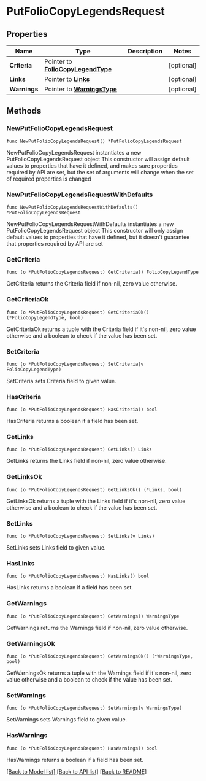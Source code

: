 # PutFolioCopyLegendsRequest

## Properties

Name | Type | Description | Notes
------------ | ------------- | ------------- | -------------
**Criteria** | Pointer to [**FolioCopyLegendType**](FolioCopyLegendType.md) |  | [optional] 
**Links** | Pointer to [**Links**](Links.md) |  | [optional] 
**Warnings** | Pointer to [**WarningsType**](WarningsType.md) |  | [optional] 

## Methods

### NewPutFolioCopyLegendsRequest

`func NewPutFolioCopyLegendsRequest() *PutFolioCopyLegendsRequest`

NewPutFolioCopyLegendsRequest instantiates a new PutFolioCopyLegendsRequest object
This constructor will assign default values to properties that have it defined,
and makes sure properties required by API are set, but the set of arguments
will change when the set of required properties is changed

### NewPutFolioCopyLegendsRequestWithDefaults

`func NewPutFolioCopyLegendsRequestWithDefaults() *PutFolioCopyLegendsRequest`

NewPutFolioCopyLegendsRequestWithDefaults instantiates a new PutFolioCopyLegendsRequest object
This constructor will only assign default values to properties that have it defined,
but it doesn't guarantee that properties required by API are set

### GetCriteria

`func (o *PutFolioCopyLegendsRequest) GetCriteria() FolioCopyLegendType`

GetCriteria returns the Criteria field if non-nil, zero value otherwise.

### GetCriteriaOk

`func (o *PutFolioCopyLegendsRequest) GetCriteriaOk() (*FolioCopyLegendType, bool)`

GetCriteriaOk returns a tuple with the Criteria field if it's non-nil, zero value otherwise
and a boolean to check if the value has been set.

### SetCriteria

`func (o *PutFolioCopyLegendsRequest) SetCriteria(v FolioCopyLegendType)`

SetCriteria sets Criteria field to given value.

### HasCriteria

`func (o *PutFolioCopyLegendsRequest) HasCriteria() bool`

HasCriteria returns a boolean if a field has been set.

### GetLinks

`func (o *PutFolioCopyLegendsRequest) GetLinks() Links`

GetLinks returns the Links field if non-nil, zero value otherwise.

### GetLinksOk

`func (o *PutFolioCopyLegendsRequest) GetLinksOk() (*Links, bool)`

GetLinksOk returns a tuple with the Links field if it's non-nil, zero value otherwise
and a boolean to check if the value has been set.

### SetLinks

`func (o *PutFolioCopyLegendsRequest) SetLinks(v Links)`

SetLinks sets Links field to given value.

### HasLinks

`func (o *PutFolioCopyLegendsRequest) HasLinks() bool`

HasLinks returns a boolean if a field has been set.

### GetWarnings

`func (o *PutFolioCopyLegendsRequest) GetWarnings() WarningsType`

GetWarnings returns the Warnings field if non-nil, zero value otherwise.

### GetWarningsOk

`func (o *PutFolioCopyLegendsRequest) GetWarningsOk() (*WarningsType, bool)`

GetWarningsOk returns a tuple with the Warnings field if it's non-nil, zero value otherwise
and a boolean to check if the value has been set.

### SetWarnings

`func (o *PutFolioCopyLegendsRequest) SetWarnings(v WarningsType)`

SetWarnings sets Warnings field to given value.

### HasWarnings

`func (o *PutFolioCopyLegendsRequest) HasWarnings() bool`

HasWarnings returns a boolean if a field has been set.


[[Back to Model list]](../README.md#documentation-for-models) [[Back to API list]](../README.md#documentation-for-api-endpoints) [[Back to README]](../README.md)


